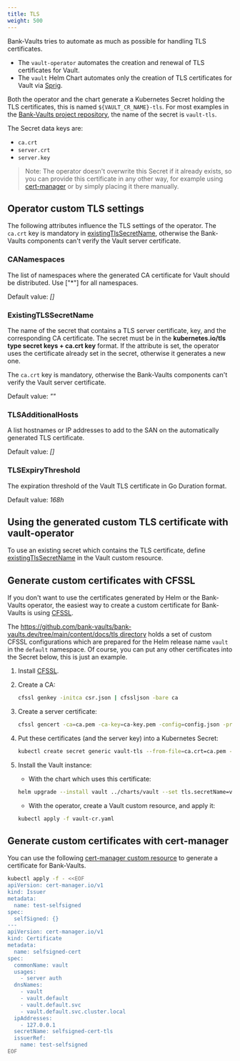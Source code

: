 ```yaml
---
title: TLS
weight: 500
---
```


Bank-Vaults tries to automate as much as possible for handling TLS certificates.

- The `vault-operator` automates the creation and renewal of TLS certificates for Vault.
- The `vault` Helm Chart automates only the creation of TLS certificates for Vault via [Sprig](https://masterminds.github.io/sprig/crypto.html).

Both the operator and the chart generate a Kubernetes Secret holding the TLS certificates, this is named `${VAULT_CR_NAME}-tls`. For most examples in the [Bank-Vaults project repository](https://github.com/banzaicloud/bank-vaults/), the name of the secret is `vault-tls`.

The Secret data keys are:

- `ca.crt`
- `server.crt`
- `server.key`

> Note: The operator doesn't overwrite this Secret if it already exists, so you can provide this certificate in any other way, for example using [cert-manager](https://cert-manager.io/) or by simply placing it there manually.

## Operator custom TLS settings

The following attributes influence the TLS settings of the operator. The `ca.crt` key is mandatory in [existingTlsSecretName](#existingtlssecretname), otherwise the Bank-Vaults components can't verify the Vault server certificate.

### CANamespaces

The list of namespaces where the generated CA certificate for Vault should be distributed. Use ["*"] for all namespaces.

Default value: *[]*

### ExistingTLSSecretName

The name of the secret that contains a TLS server certificate, key, and the corresponding CA certificate. The secret must be in the **kubernetes.io/tls type secret keys + ca.crt key** format. If the attribute is set, the operator uses the certificate already set in the secret, otherwise it generates a new one.

The `ca.crt` key is mandatory, otherwise the Bank-Vaults components can't verify the Vault server certificate.

Default value: *""*

### TLSAdditionalHosts

A list hostnames or IP addresses to add to the SAN on the automatically generated TLS certificate.

Default value: *[]*

### TLSExpiryThreshold

The expiration threshold of the Vault TLS certificate in Go Duration format.

Default value: *168h*

## Using the generated custom TLS certificate with vault-operator

To use an existing secret which contains the TLS certificate, define [existingTlsSecretName](#existingtlssecretname) in the Vault custom resource.

## Generate custom certificates with CFSSL

If you don't want to use the certificates generated by Helm or the Bank-Vaults operator, the easiest way to create a custom certificate for Bank-Vaults is using [CFSSL](https://github.com/cloudflare/cfssl).

The [https://github.com/bank-vaults/bank-vaults.dev/tree/main/content/docs/tls directory](https://github.com/bank-vaults/bank-vaults.dev/tree/main/content/docs/tls) holds a set of custom CFSSL configurations which are prepared for the Helm release name `vault` in the `default` namespace. Of course, you can put any other certificates into the Secret below, this is just an example.

1. Install [CFSSL](https://github.com/cloudflare/cfssl).
1. Create a CA:

    ```bash
    cfssl genkey -initca csr.json | cfssljson -bare ca
    ```

1. Create a server certificate:

    ```bash
    cfssl gencert -ca=ca.pem -ca-key=ca-key.pem -config=config.json -profile=server server.json | cfssljson -bare server
    ```

1. Put these certificates (and the server key) into a Kubernetes Secret:

    ```bash
    kubectl create secret generic vault-tls --from-file=ca.crt=ca.pem --from-file=server.crt=server.pem --from-file=server.key=server-key.pem
    ```

1. Install the Vault instance:

    - With the chart which uses this certificate:

    ```bash
    helm upgrade --install vault ../charts/vault --set tls.secretName=vault-tls
    ```

    - With the operator, create a Vault custom resource, and apply it:

    ```bash
    kubectl apply -f vault-cr.yaml
    ```

## Generate custom certificates with cert-manager

You can use the following [cert-manager custom resource](https://cert-manager.io) to generate a certificate for Bank-Vaults.

```bash
kubectl apply -f - <<EOF
apiVersion: cert-manager.io/v1
kind: Issuer
metadata:
  name: test-selfsigned
spec:
  selfSigned: {}
---
apiVersion: cert-manager.io/v1
kind: Certificate
metadata:
  name: selfsigned-cert
spec:
  commonName: vault
  usages:
    - server auth
  dnsNames:
    - vault
    - vault.default
    - vault.default.svc
    - vault.default.svc.cluster.local
  ipAddresses:
    - 127.0.0.1
  secretName: selfsigned-cert-tls
  issuerRef:
    name: test-selfsigned
EOF
```
